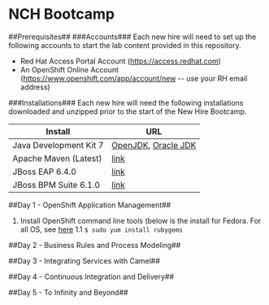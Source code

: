 # NCH Bootcamp #
##Prerequisites##
###Accounts###
Each new hire will need to set up the following accounts to start the lab content provided in this repository.

* Red Hat Access Portal Account (https://access.redhat.com)
* An OpenShift Online Account (https://www.openshift.com/app/account/new -- use your RH email address)

###Installations###
Each new hire will need the following installations downloaded and unzipped prior to the start of the New Hire Bootcamp.

Install | URL
-------- | ----------
Java Development Kit 7 | [OpenJDK](http://openjdk.java.net/install/), [Oracle JDK](http://www.oracle.com/technetwork/java/javase/downloads/jdk7-downloads-1880260.html)
Apache Maven (Latest) | [link](http://maven.apache.org/download.cgi)
JBoss EAP 6.4.0 | [link](https://access.redhat.com/jbossnetwork/restricted/listSoftware.html?downloadType=distributions&product=appplatform&version=6.1.0&productChanged=yes)
JBoss BPM Suite 6.1.0 | [link](https://access.redhat.com/jbossnetwork/restricted/listSoftware.html?downloadType=distributions&product=bpm.suite&productChanged=yes)

##Day 1 - OpenShift Application Management##
1. Install OpenShift command line tools (below is the install for Fedora. For all OS, see [here](https://developers.openshift.com/en/getting-started-fedora.html#client-tools)
1.1 <code>$ sudo yum install rubygems</code>

##Day 2 - Business Rules and Process Modeling##

##Day 3 - Integrating Services with Camel##

##Day 4 - Continuous Integration and Delivery##

##Day 5 - To Infinity and Beyond##

